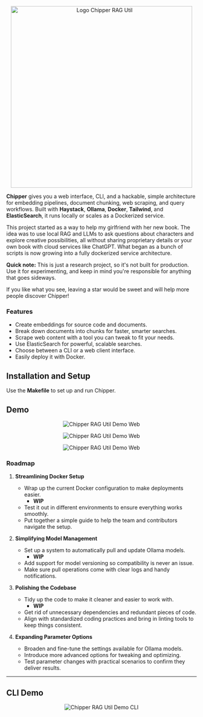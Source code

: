 <p align="center"><img src="https://raw.githubusercontent.com/TilmanGriesel/chipper/refs/heads/main/docs/public/assets/banner_chipper.png" width="480" alt="Logo Chipper RAG Util"/></p>

**Chipper** gives you a web interface, CLI, and a hackable, simple architecture for embedding pipelines, document chunking, web scraping, and query workflows. Built with **Haystack**, **Ollama**, **Docker**, **Tailwind**, and **ElasticSearch**, it runs locally or scales as a Dockerized service.

This project started as a way to help my girlfriend with her new book. The idea was to use local RAG and LLMs to ask questions about characters and explore creative possibilities, all without sharing proprietary details or your own book with cloud services like ChatGPT. What began as a bunch of scripts is now growing into a fully dockerized service architecture.

**Quick note:** This is just a research project, so it's not built for production. Use it for experimenting, and keep in mind you're responsible for anything that goes sideways.

If you like what you see, leaving a star would be sweet and will help more people discover Chipper!

### Features

- Create embeddings for source code and documents.
- Break down documents into chunks for faster, smarter searches.
- Scrape web content with a tool you can tweak to fit your needs.
- Use ElasticSearch for powerful, scalable searches.
- Choose between a CLI or a web client interface.
- Easily deploy it with Docker.

## Installation and Setup

Use the **Makefile** to set up and run Chipper.

## Demo

<p align="center"><img src="https://raw.githubusercontent.com/TilmanGriesel/chipper/refs/heads/main/docs/public/assets/demo_01.png"alt="Chipper RAG Util Demo Web"/></p>
<p align="center"><img src="https://raw.githubusercontent.com/TilmanGriesel/chipper/refs/heads/main/docs/public/assets/demo_02.png"alt="Chipper RAG Util Demo Web"/></p>
<p align="center"><img src="https://raw.githubusercontent.com/TilmanGriesel/chipper/refs/heads/main/docs/public/assets/demo_03.png"alt="Chipper RAG Util Demo Web"/></p>

### Roadmap

1. **Streamlining Docker Setup**

   - Wrap up the current Docker configuration to make deployments easier.
     - **WIP**
   - Test it out in different environments to ensure everything works smoothly.
   - Put together a simple guide to help the team and contributors navigate the setup.

2. **Simplifying Model Management**

   - Set up a system to automatically pull and update Ollama models.
     - **WIP**
   - Add support for model versioning so compatibility is never an issue.
   - Make sure pull operations come with clear logs and handy notifications.

3. **Polishing the Codebase**

   - Tidy up the code to make it cleaner and easier to work with.
     - **WIP**
   - Get rid of unnecessary dependencies and redundant pieces of code.
   - Align with standardized coding practices and bring in linting tools to keep things consistent.

4. **Expanding Parameter Options**
   - Broaden and fine-tune the settings available for Ollama models.
   - Introduce more advanced options for tweaking and optimizing.
   - Test parameter changes with practical scenarios to confirm they deliver results.

---

## CLI Demo

<p align="center"><img src="https://raw.githubusercontent.com/TilmanGriesel/chipper/refs/heads/main/docs/public/assets/demo_cli_01.gif"alt="Chipper RAG Util Demo CLI"/></p>
